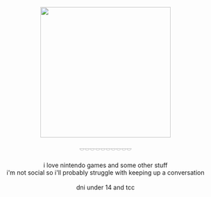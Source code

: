 <p align="center">
<img src="https://files.catbox.moe/gohu3i.png" width="300" />
</p>
<p align="center">
𓎠𓎠𓎠𓎠𓎠𓎠𓎠𓎠𓎠𓎠
<br>
<br>
i love nintendo games and some other stuff
<br>
i'm not social so i'll probably struggle with keeping up a conversation 
<br>
<br>
dni under 14 and tcc
</p>
